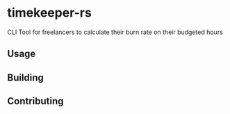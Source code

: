 # timekeeper-rs
CLI Tool for freelancers to calculate their burn rate on their budgeted hours

## Usage


## Building


## Contributing


